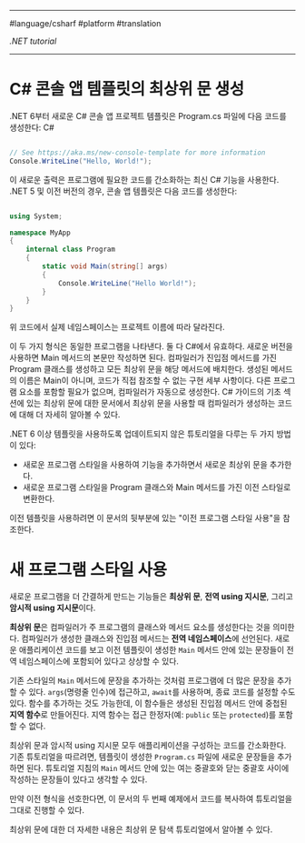 
---

#language/csharf #platform #translation

_.NET tutorial_

---

# C# 콘솔 앱 템플릿의 최상위 문 생성

.NET 6부터 새로운 C# 콘솔 앱 프로젝트 템플릿은 Program.cs 파일에 다음 코드를 생성한다:
C#

```c#

// See https://aka.ms/new-console-template for more information
Console.WriteLine("Hello, World!");

```

이 새로운 출력은 프로그램에 필요한 코드를 간소화하는 최신 C# 기능을 사용한다. .NET 5 및 이전 버전의 경우, 콘솔 앱 템플릿은 다음 코드를 생성한다:


```c#

using System;

namespace MyApp
{
    internal class Program
    {
        static void Main(string[] args)
        {
            Console.WriteLine("Hello World!");
        }
    }
}

```

위 코드에서 실제 네임스페이스는 프로젝트 이름에 따라 달라진다.

이 두 가지 형식은 동일한 프로그램을 나타낸다. 둘 다 C#에서 유효하다. 새로운 버전을 사용하면 Main 메서드의 본문만 작성하면 된다. 컴파일러가 진입점 메서드를 가진 Program 클래스를 생성하고 모든 최상위 문을 해당 메서드에 배치한다. 생성된 메서드의 이름은 Main이 아니며, 코드가 직접 참조할 수 없는 구현 세부 사항이다. 다른 프로그램 요소를 포함할 필요가 없으며, 컴파일러가 자동으로 생성한다. C# 가이드의 기초 섹션에 있는 최상위 문에 대한 문서에서 최상위 문을 사용할 때 컴파일러가 생성하는 코드에 대해 더 자세히 알아볼 수 있다.

.NET 6 이상 템플릿을 사용하도록 업데이트되지 않은 튜토리얼을 다루는 두 가지 방법이 있다:

- 새로운 프로그램 스타일을 사용하여 기능을 추가하면서 새로운 최상위 문을 추가한다.
- 새로운 프로그램 스타일을 Program 클래스와 Main 메서드를 가진 이전 스타일로 변환한다.

이전 템플릿을 사용하려면 이 문서의 뒷부분에 있는 "이전 프로그램 스타일 사용"을 참조한다.

# 새 프로그램 스타일 사용

새로운 프로그램을 더 간결하게 만드는 기능들은 **최상위 문**, **전역 using 지시문**, 그리고 **암시적 using 지시문**이다.

**최상위 문**은 컴파일러가 주 프로그램의 클래스와 메서드 요소를 생성한다는 것을 의미한다. 컴파일러가 생성한 클래스와 진입점 메서드는 **전역 네임스페이스**에 선언된다. 새로운 애플리케이션 코드를 보고 이전 템플릿이 생성한 `Main` 메서드 안에 있는 문장들이 전역 네임스페이스에 포함되어 있다고 상상할 수 있다.

기존 스타일의 `Main` 메서드에 문장을 추가하는 것처럼 프로그램에 더 많은 문장을 추가할 수 있다. `args`(명령줄 인수)에 접근하고, `await`를 사용하며, 종료 코드를 설정할 수도 있다. 함수를 추가하는 것도 가능한데, 이 함수들은 생성된 진입점 메서드 안에 중첩된 **지역 함수**로 만들어진다. 지역 함수는 접근 한정자(예: `public` 또는 `protected`)를 포함할 수 없다.

최상위 문과 암시적 using 지시문 모두 애플리케이션을 구성하는 코드를 간소화한다. 기존 튜토리얼을 따르려면, 템플릿이 생성한 `Program.cs` 파일에 새로운 문장들을 추가하면 된다. 튜토리얼 지침의 `Main` 메서드 안에 있는 여는 중괄호와 닫는 중괄호 사이에 작성하는 문장들이 있다고 생각할 수 있다.

만약 이전 형식을 선호한다면, 이 문서의 두 번째 예제에서 코드를 복사하여 튜토리얼을 그대로 진행할 수 있다.

최상위 문에 대한 더 자세한 내용은 최상위 문 탐색 튜토리얼에서 알아볼 수 있다.
